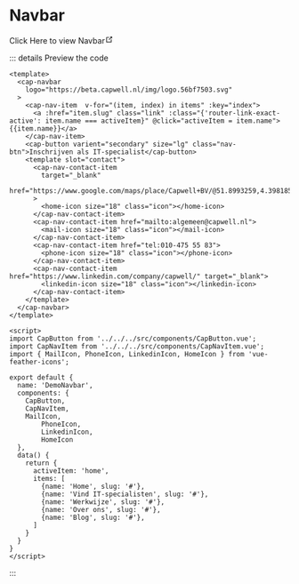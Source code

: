 # Navbar

<router-link to="/headerFooter" target="_blank">Click Here to view Navbar<svg xmlns="http://www.w3.org/2000/svg" aria-hidden="true" focusable="false" x="0px" y="0px" viewBox="0 0 100 100" width="15" height="15" class="icon outbound"><path fill="currentColor" d="M18.8,85.1h56l0,0c2.2,0,4-1.8,4-4v-32h-8v28h-48v-48h28v-8h-32l0,0c-2.2,0-4,1.8-4,4v56C14.8,83.3,16.6,85.1,18.8,85.1z"></path> <polygon fill="currentColor" points="45.7,48.7 51.3,54.3 77.2,28.5 77.2,37.2 85.2,37.2 85.2,14.9 62.8,14.9 62.8,22.9 71.5,22.9"></polygon></svg></router-link>

::: details Preview the code

```vue
<template>
  <cap-navbar
    logo="https://beta.capwell.nl/img/logo.56bf7503.svg"
  >
    <cap-nav-item  v-for="(item, index) in items" :key="index">
      <a :href="item.slug" class="link" :class="{'router-link-exact-active': item.name === activeItem}" @click="activeItem = item.name">{{item.name}}</a>
    </cap-nav-item>
    <cap-button varient="secondary" size="lg" class="nav-btn">Inschrijven als IT-specialist</cap-button>
    <template slot="contact">
      <cap-nav-contact-item
        target="_blank"
        href="https://www.google.com/maps/place/Capwell+BV/@51.8993259,4.3981854,15z/data=!4m5!3m4!1s0x0:0xafffdbfedfd01a0d!8m2!3d51.8993259!4d4.3981854"
      >
        <home-icon size="18" class="icon"></home-icon>
      </cap-nav-contact-item>
      <cap-nav-contact-item href="mailto:algemeen@capwell.nl">
        <mail-icon size="18" class="icon"></mail-icon>
      </cap-nav-contact-item>
      <cap-nav-contact-item href="tel:010-475 55 83">
        <phone-icon size="18" class="icon"></phone-icon>
      </cap-nav-contact-item>
      <cap-nav-contact-item href="https://www.linkedin.com/company/capwell/" target="_blank">
        <linkedin-icon size="18" class="icon"></linkedin-icon>
      </cap-nav-contact-item>
    </template>
  </cap-navbar>
</template>

<script>
import CapButton from '../../../src/components/CapButton.vue';
import CapNavItem from '../../../src/components/CapNavItem.vue';
import { MailIcon, PhoneIcon, LinkedinIcon, HomeIcon } from 'vue-feather-icons';

export default {
  name: 'DemoNavbar',
  components: {
    CapButton,
    CapNavItem,
    MailIcon,
		PhoneIcon,
		LinkedinIcon,
		HomeIcon
  },
  data() {
    return {
      activeItem: 'home',
      items: [
        {name: 'Home', slug: '#'},
        {name: 'Vind IT-specialisten', slug: '#'},
        {name: 'Werkwijze', slug: '#'},
        {name: 'Over ons', slug: '#'},
        {name: 'Blog', slug: '#'},
      ]
    }
  }
}
</script>
```

:::
